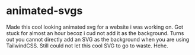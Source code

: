 # animated-svgs

Made this cool looking animated svg for a website i was working on. Got stuck for almost an hour becoz i cud not add it as the background. Turns out you cannot directly add an SVG as the background when you are using TailwindCSS. Still could not let this cool SVG to go to waste. Hehe.
